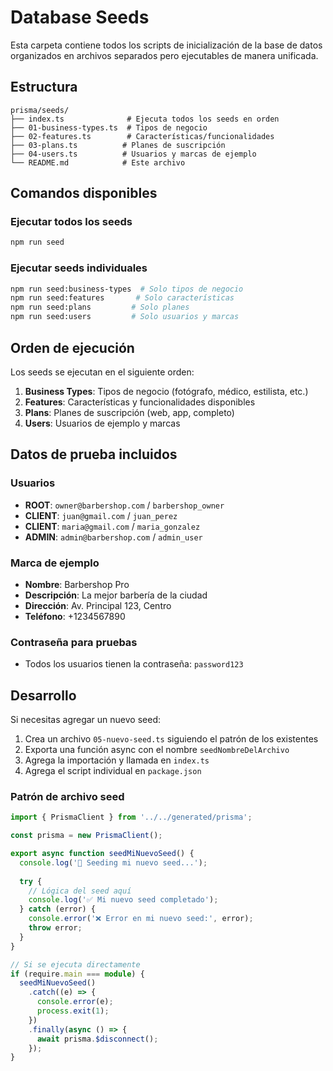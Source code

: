 # Database Seeds

Esta carpeta contiene todos los scripts de inicialización de la base de datos organizados en archivos separados pero ejecutables de manera unificada.

## Estructura

```
prisma/seeds/
├── index.ts              # Ejecuta todos los seeds en orden
├── 01-business-types.ts  # Tipos de negocio
├── 02-features.ts        # Características/funcionalidades
├── 03-plans.ts          # Planes de suscripción
├── 04-users.ts          # Usuarios y marcas de ejemplo
└── README.md            # Este archivo
```

## Comandos disponibles

### Ejecutar todos los seeds
```bash
npm run seed
```

### Ejecutar seeds individuales
```bash
npm run seed:business-types  # Solo tipos de negocio
npm run seed:features       # Solo características
npm run seed:plans         # Solo planes
npm run seed:users         # Solo usuarios y marcas
```

## Orden de ejecución

Los seeds se ejecutan en el siguiente orden:

1. **Business Types**: Tipos de negocio (fotógrafo, médico, estilista, etc.)
2. **Features**: Características y funcionalidades disponibles
3. **Plans**: Planes de suscripción (web, app, completo)
4. **Users**: Usuarios de ejemplo y marcas

## Datos de prueba incluidos

### Usuarios
- **ROOT**: `owner@barbershop.com` / `barbershop_owner`
- **CLIENT**: `juan@gmail.com` / `juan_perez`
- **CLIENT**: `maria@gmail.com` / `maria_gonzalez`
- **ADMIN**: `admin@barbershop.com` / `admin_user`

### Marca de ejemplo
- **Nombre**: Barbershop Pro
- **Descripción**: La mejor barbería de la ciudad
- **Dirección**: Av. Principal 123, Centro
- **Teléfono**: +1234567890

### Contraseña para pruebas
- Todos los usuarios tienen la contraseña: `password123`

## Desarrollo

Si necesitas agregar un nuevo seed:

1. Crea un archivo `05-nuevo-seed.ts` siguiendo el patrón de los existentes
2. Exporta una función async con el nombre `seedNombreDelArchivo`
3. Agrega la importación y llamada en `index.ts`
4. Agrega el script individual en `package.json`

### Patrón de archivo seed

```typescript
import { PrismaClient } from '../../generated/prisma';

const prisma = new PrismaClient();

export async function seedMiNuevoSeed() {
  console.log('🔧 Seeding mi nuevo seed...');
  
  try {
    // Lógica del seed aquí
    console.log('✅ Mi nuevo seed completado');
  } catch (error) {
    console.error('❌ Error en mi nuevo seed:', error);
    throw error;
  }
}

// Si se ejecuta directamente
if (require.main === module) {
  seedMiNuevoSeed()
    .catch((e) => {
      console.error(e);
      process.exit(1);
    })
    .finally(async () => {
      await prisma.$disconnect();
    });
}
```
